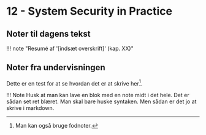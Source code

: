 # 12 - System Security in Practice

## Noter til dagens tekst

!!! note "Resumé af '[indsæt overskrift]' (kap. XX)"


## Noter fra undervisningen

Dette er en test for at se hvordan det er at skrive her[^1].

!!! Note
    Husk at man kan lave en blok med en note midt i det hele. Det er sådan set ret blæret. Man skal bare huske syntaken. Men sådan er det jo at skrive i markdown.

[^1]: Man kan også bruge fodnoter.  
